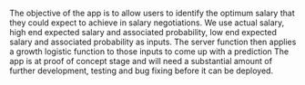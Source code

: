 
The objective of the app is to allow users to identify the optimum salary that they could expect to achieve in salary negotiations.  We use actual salary, high end expected salary and associated probability, low end expected salary and associated probability as inputs.
The server function then applies a growth logistic function to those inputs to come up with a prediction 
 The app is at proof of concept stage and will need a substantial amount of further development, testing and bug fixing before it can be deployed. 
